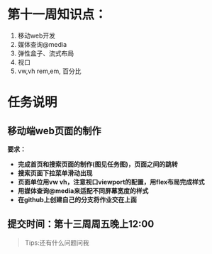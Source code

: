 # 第十一周知识点：
1. 移动web开发
2. 媒体查询@media
3. 弹性盒子、流式布局
4. 视口
5. vw,vh rem,em, 百分比

# 任务说明
## **移动端web页面的制作**
**要求：**
- **完成首页和搜索页面的制作(图见任务图)，页面之间的跳转**
- **搜索页面下拉菜单滑动出现**
- **页面单位用vw vh，注意视口viewport的配置，用flex布局完成样式**
- **用媒体查询@media来适配不同屏幕宽度的样式**
- **在github上创建自己的分支将作业交在上面**

## 提交时间：第十三周周五晚上12:00
> Tips:还有什么问题问我
